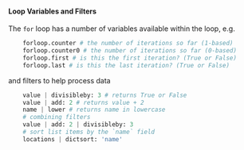 #### Loop Variables and Filters

The `for` loop has a number of variables available within the loop, e.g. 
```python
    forloop.counter # the number of iterations so far (1-based)
    forloop.counter0 # the number of iterations so far (0-based)
    forloop.first # is this the first iteration? (True or False)
    forloop.last # is this the last iteration? (True or False)
```
and filters to help process data
```python
    value | divisibleby: 3 # returns True or False
    value | add: 2 # returns value + 2
    name | lower # returns name in lowercase
    # combining filters
    value | add: 2 | divisibleby: 3
    # sort list items by the `name` field
    locations | dictsort: 'name'
```